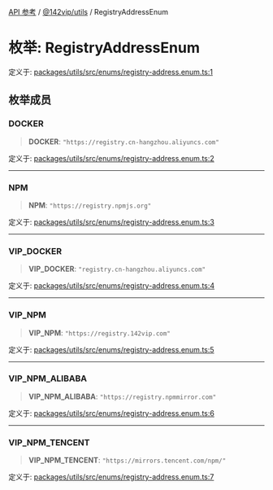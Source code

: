 [API 参考](../wiki/Home) / [@142vip/utils](../wiki/@142vip.utils) / RegistryAddressEnum

# 枚举: RegistryAddressEnum

定义于: [packages/utils/src/enums/registry-address.enum.ts:1](https://github.com/142vip/core-x/blob/567cadf3a9f5104aada595325cfb94d08a88f92f/packages/utils/src/enums/registry-address.enum.ts#L1)

## 枚举成员

### DOCKER

> **DOCKER**: `"https://registry.cn-hangzhou.aliyuncs.com"`

定义于: [packages/utils/src/enums/registry-address.enum.ts:2](https://github.com/142vip/core-x/blob/567cadf3a9f5104aada595325cfb94d08a88f92f/packages/utils/src/enums/registry-address.enum.ts#L2)

***

### NPM

> **NPM**: `"https://registry.npmjs.org"`

定义于: [packages/utils/src/enums/registry-address.enum.ts:3](https://github.com/142vip/core-x/blob/567cadf3a9f5104aada595325cfb94d08a88f92f/packages/utils/src/enums/registry-address.enum.ts#L3)

***

### VIP\_DOCKER

> **VIP\_DOCKER**: `"registry.cn-hangzhou.aliyuncs.com"`

定义于: [packages/utils/src/enums/registry-address.enum.ts:4](https://github.com/142vip/core-x/blob/567cadf3a9f5104aada595325cfb94d08a88f92f/packages/utils/src/enums/registry-address.enum.ts#L4)

***

### VIP\_NPM

> **VIP\_NPM**: `"https://registry.142vip.com"`

定义于: [packages/utils/src/enums/registry-address.enum.ts:5](https://github.com/142vip/core-x/blob/567cadf3a9f5104aada595325cfb94d08a88f92f/packages/utils/src/enums/registry-address.enum.ts#L5)

***

### VIP\_NPM\_ALIBABA

> **VIP\_NPM\_ALIBABA**: `"https://registry.npmmirror.com"`

定义于: [packages/utils/src/enums/registry-address.enum.ts:6](https://github.com/142vip/core-x/blob/567cadf3a9f5104aada595325cfb94d08a88f92f/packages/utils/src/enums/registry-address.enum.ts#L6)

***

### VIP\_NPM\_TENCENT

> **VIP\_NPM\_TENCENT**: `"https://mirrors.tencent.com/npm/"`

定义于: [packages/utils/src/enums/registry-address.enum.ts:7](https://github.com/142vip/core-x/blob/567cadf3a9f5104aada595325cfb94d08a88f92f/packages/utils/src/enums/registry-address.enum.ts#L7)
